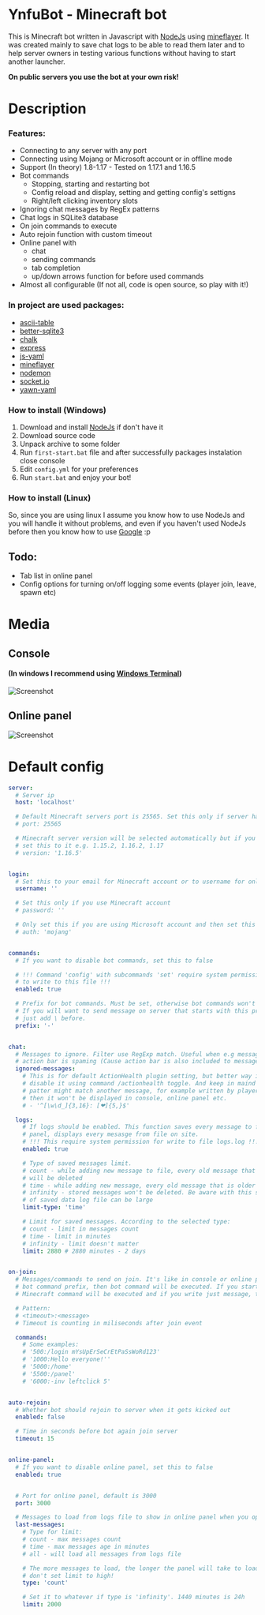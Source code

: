 # YnfuBot - Minecraft bot
This is Minecraft bot written in Javascript with [NodeJs](https://nodejs.org) using [mineflayer](https://www.npmjs.com/package/mineflayer). It was created mainly to save chat logs to be able to read them later and to help server owners in testing various functions without having to start another launcher.

**On public servers you use the bot at your own risk!**


# Description
### Features:
- Connecting to any server with any port
- Connecting using Mojang or Microsoft account or in offline mode
- Support (In theory) 1.8-1.17 - Tested on 1.17.1 and 1.16.5
- Bot commands
  - Stopping, starting and restarting bot
  - Config reload and display, setting and getting config's settigns
  - Right/left clicking inventory slots
- Ignoring chat messages by RegEx patterns
- Chat logs in SQLite3 database
- On join commands to execute
- Auto rejoin function with custom timeout
- Online panel with
  - chat
  - sending commands
  - tab completion
  - up/down arrows function for before used commands
- Almost all configurable (If not all, code is open source, so play with it!)

### In project are used packages:
- [ascii-table](https://www.npmjs.com/package/ascii-table)
- [better-sqlite3](https://www.npmjs.com/package/better-sqlite3)
- [chalk](https://www.npmjs.com/package/chalk)
- [express](https://www.npmjs.com/package/express)
- [js-yaml](https://www.npmjs.com/package/js-yaml)
- [mineflayer](https://www.npmjs.com/package/mineflayer)
- [nodemon](https://www.npmjs.com/package/nodemon)
- [socket.io](https://www.npmjs.com/package/socket.io)
- [yawn-yaml](https://www.npmjs.com/package/yawn-yaml)

### How to install (Windows)
1. Download and install [NodeJs](https://nodejs.org) if don't have it
2. Download source code
3. Unpack archive to some folder
4. Run `first-start.bat` file and after successfully packages instalation close console
5. Edit `config.yml` for your preferences
6. Run `start.bat` and enjoy your bot!

### How to install (Linux)
So, since you are using linux I assume you know how to use NodeJs and you will handle it without problems, and even if you haven't used NodeJs before then you know how to use [Google](https://google.com) :p

## Todo:
- Tab list in online panel
- Config options for turning on/off logging some events (player join, leave, spawn etc)

# Media
## Console
#### (In windows I recommend using [Windows Terminal](https://github.com/microsoft/terminal))
![Screenshot](https://i.imgur.com/l6YLHuB.gif)
## Online panel
![Screenshot](https://i.imgur.com/Fx8WeTX.gif)

# Default config
```yaml
server:
  # Server ip
  host: 'localhost'

  # Default Minecraft servers port is 25565. Set this only if server has different port
  # port: 25565

  # Minecraft server version will be selected automatically but if you want specific
  # set this to it e.g. 1.15.2, 1.16.2, 1.17
  # version: '1.16.5'


login:
  # Set this to your email for Minecraft account or to username for online-mode servers
  username: ''

  # Set this only if you use Minecraft account
  # password: ''

  # Only set this if you are using Microsoft account and then set this to 'microsoft'
  # auth: 'mojang'


commands:
  # If you want to disable bot commands, set this to false

  # !!! Command 'config' with subcommands 'set' require system permission
  # to write to this file !!!
  enabled: true

  # Prefix for bot commands. Must be set, otherwise bot commands won't work.
  # If you will want to send message on server that starts with this prefix,
  # just add \ before.
  prefix: '-'


chat:
  # Messages to ignore. Filter use RegExp match. Useful when e.g message on
  # action bar is spaming (Cause action bar is also included to messages)
  ignored-messages:
    # This is for default ActionHealth plugin setting, but better way in that case is to
    # disable it using command /actionhealth toggle. And keep in maind that this RexExp
    # patter might match another message, for example written by player on chat and
    # then it won't be displayed in console, online panel etc.
    # - '^[\w\d_]{3,16}: [❤]{5,}$'

  logs:
    # If logs should be enabled. This function saves every message to file and when you open online
    # panel, displays every mesasge from file on site.
    # !!! This require system permission for write to file logs.log !!!
    enabled: true

    # Type of saved messages limit.
    # count - while adding new message to file, every old message that is over the limit count
    # will be deleted
    # time - while adding new message, every old message that is older than limit, will be deleted
    # infinity - stored messages won't be deleted. Be aware with this setting cause with a lot
    # of saved data log file can be large
    limit-type: 'time'

    # Limit for saved messages. According to the selected type:
    # count - limit in messages count
    # time - limit in minutes
    # infinity - limit doesn't matter
    limit: 2880 # 2880 minutes - 2 days


on-join:
  # Messages/commands to send on join. It's like in console or online panel, if you start message with
  # bot command prefix, then bot command will be executed. If you start message with slash (/),
  # Minecraft command will be executed and if you write just message, this message will be send on chat.

  # Pattern:
  # <timeout>:<message>
  # Timeout is counting in miliseconds after join event

  commands:
    # Some examples:
    # '500:/login mYsUpErSeCrEtPaSsWoRd123'
    # '1000:Hello everyone!''
    # '5000:/home'
    # '5500:/panel'
    # '6000:-inv leftclick 5'


auto-rejoin:
  # Whether bot should rejoin to server when it gets kicked out
  enabled: false

  # Time in seconds before bot again join server
  timeout: 15


online-panel:
  # If you want to disable online panel, set this to false
  enabled: true


  # Port for online panel, default is 3000
  port: 3000

  # Messages to load from logs file to show in online panel when you open it
  last-messages:
    # Type for limit:
    # count - max messages count
    # time - max messages age in minutes
    # all - will load all messages from logs file

    # The more messages to load, the longer the panel will take to load, so
    # don't set limit to high!
    type: 'count'

    # Set it to whatever if type is 'infinity'. 1440 minutes is 24h
    limit: 2000
```